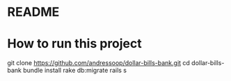 # README

# How to run this project
git clone https://github.com/andressoop/dollar-bills-bank.git
cd dollar-bills-bank
bundle install
rake db:migrate
rails s